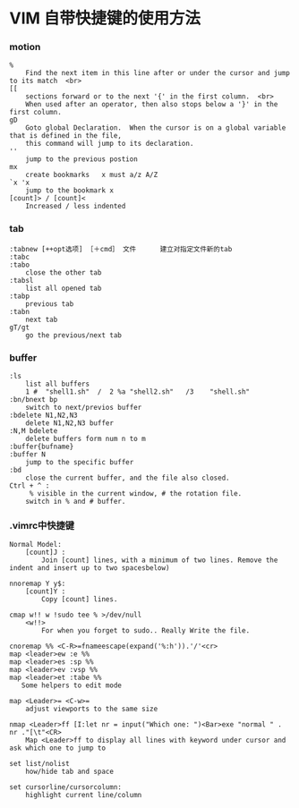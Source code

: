 # VIM 自带快捷键的使用方法

### motion
    %
        Find the next item in this line after or under the cursor and jump to its match  <br>
    [[
        sections forward or to the next '{' in the first column.  <br>
        When used after an operator, then also stops below a '}' in the first column.
    gD
        Goto global Declaration.  When the cursor is on a global variable that is defined in the file,
        this command will jump to its declaration.
    ''
        jump to the previous postion
    mx
        create bookmarks   x must a/z A/Z
    `x 'x
        jump to the bookmark x
    [count]> / [count]<
        Increased / less indented


### tab
	:tabnew [++opt选项] ［＋cmd］ 文件      建立对指定文件新的tab
	:tabc   
	:tabo
        close the other tab
	:tabsl
        list all opened tab
	:tabp
        previous tab
	:tabn
        next tab
	gT/gt
        go the previous/next tab


### buffer
    :ls
        list all buffers
        1 #  "shell1.sh"  /  2 %a "shell2.sh"   /3    "shell.sh" 
    :bn/bnext bp
        switch to next/previos buffer
    :bdelete N1,N2,N3
        delete N1,N2,N3 buffer
    :N,M bdelete
        delete buffers form num n to m 
    :buffer{bufname}
    :buffer N
        jump to the specific buffer
    :bd
        close the current buffer, and the file also closed.
    Ctrl + ^ : 
         % visible in the current window, # the rotation file.
        switch in % and # buffer.


### .vimrc中快捷键  
    Normal Model: 
        [count]J :
            Join [count] lines, with a minimum of two lines. Remove the indent and insert up to two spacesbelow)

    nnoremap Y y$:
        [count]Y :
            Copy [count] lines.

    cmap w!! w !sudo tee % >/dev/null
        <w!!>
            For when you forget to sudo.. Really Write the file.

    cnoremap %% <C-R>=fnameescape(expand('%:h')).'/'<cr>
    map <leader>ew :e %%
    map <leader>es :sp %%
    map <leader>ev :vsp %%
    map <leader>et :tabe %%
       Some helpers to edit mode

    map <Leader>= <C-w>=
        adjust viewports to the same size

    nmap <Leader>ff [I:let nr = input("Which one: ")<Bar>exe "normal " . nr ."[\t"<CR>
        Map <Leader>ff to display all lines with keyword under cursor and ask which one to jump to

    set list/nolist
        how/hide tab and space

    set cursorline/cursorcolumn:
        highlight current line/column
